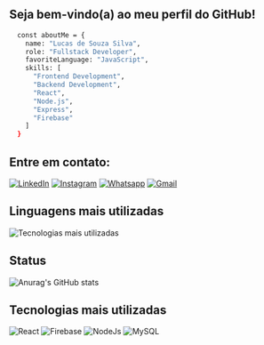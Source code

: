 ## Seja bem-vindo(a) ao meu perfil do GitHub!

```bash
  const aboutMe = {
    name: "Lucas de Souza Silva",
    role: "Fullstack Developer",
    favoriteLanguage: "JavaScript",
    skills: [
      "Frontend Development",
      "Backend Development",
      "React",
      "Node.js",
      "Express",
      "Firebase"
    ]
  }
```

## Entre em contato:
[![LinkedIn](https://img.shields.io/badge/LinkedIn-0077B5?style=for-the-badge&logo=linkedin&logoColor=white
)](https://www.linkedin.com/in/lucas-de-souza-silva-4937bb198/)
[![Instagram](https://img.shields.io/badge/Instagram-E4405F?style=for-the-badge&logo=instagram&logoColor=white)](https://www.instagram.com/lucas_dev.js)
[![Whatsapp](https://img.shields.io/badge/WhatsApp-25D366?style=for-the-badge&logo=whatsapp&logoColor=white)](https://wa.me/5581983437379)
[![Gmail](https://img.shields.io/badge/Gmail-D14836?style=for-the-badge&logo=gmail&logoColor=white)](mailto:lucas.desenvolvedor.js@gmail.com)

## Linguagens mais utilizadas
![Tecnologias mais utilizadas](https://github-readme-stats.vercel.app/api/top-langs/?username=LucasSSilvaJS&layout=compact)

## Status
![Anurag's GitHub stats](https://github-readme-stats.vercel.app/api?username=LucasSSilvaJS&show_icons=true&theme=tokyonight)

## Tecnologias mais utilizadas
![React](https://img.shields.io/badge/React-20232A?style=for-the-badge&logo=react&logoColor=61DAFB)
![Firebase](https://img.shields.io/badge/firebase-a08021?style=for-the-badge&logo=firebase&logoColor=ffcd34)
![NodeJs](https://img.shields.io/badge/Node.js-43853D?style=for-the-badge&logo=node.js&logoColor=white)
![MySQL](https://img.shields.io/badge/mysql-4479A1.svg?style=for-the-badge&logo=mysql&logoColor=white)
